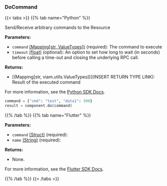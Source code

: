 ### DoCommand

{{< tabs >}}
{{% tab name="Python" %}}

Send/Receive arbitrary commands to the Resource

**Parameters:**

- `command` [(Mapping[str, ValueTypes])](<INSERT PARAM TYPE LINK>) (required): The command to execute
- `timeout` [(float)](<INSERT PARAM TYPE LINK>) (optional): An option to set how long to wait (in seconds) before calling a time-out and closing the underlying RPC call.

**Returns:**

- [(Mapping[str, viam.utils.ValueTypes])](INSERT RETURN TYPE LINK): Result of the executed command

For more information, see the [Python SDK Docs](https://python.viam.dev/autoapi/viam/components/base/client/index.html#viam.components.base.client.BaseClient.do_command).

``` python {class="line-numbers linkable-line-numbers"}
command = {"cmd": "test", "data1": 500}
result = component.do(command)
```

{{% /tab %}}
{{% tab name="Flutter" %}}

**Parameters:**

- `command` [(Struct)](<INSERT PARAM TYPE LINK>) (required):
- `name` [(String)](https://api.flutter.dev/flutter/dart-core/String-class.html) (required):

**Returns:**

- None.

For more information, see the [Flutter SDK Docs](https://flutter.viam.dev/viam_protos.component.base/BaseServiceClient/doCommand.html).

{{% /tab %}}
{{< /tabs >}}
